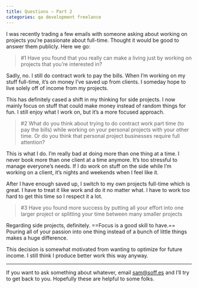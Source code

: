 ```yaml
---
title: Questions — Part 2
categories: qa development freelance
---
```


I was recently trading a few emails with someone asking about working on projects you’re passionate about full-time. Thought it would be good to answer them publicly. Here we go:

> #1 Have you found that you really can make a living just by working on projects that you’re interested in?

Sadly, no. I still do contract work to pay the bills. When I’m working on my stuff full-time, it’s on money I’ve saved up from clients. I someday hope to live solely off of income from my projects.

This has definitely cased a shift in my thinking for side projects. I now mainly focus on stuff that could make money instead of random things for fun. I still enjoy what I work on, but it’s a more focused approach.


> #2 What do you think about trying to do contract work part time (to pay the bills) while working on your personal projects with your other time.  Or do you think that personal project businesses require full attention?

This is what I do. I’m really bad at doing more than one thing at a time. I never book more than one client at a time anymore. It’s too stressful to manage everyone’s needs. If I do work on stuff on the side while I’m working on a client, it’s nights and weekends when I feel like it.

After I have enough saved up, I switch to my own projects full-time which is great. I have to treat it like work and do it no matter what. I have to work too hard to get this time so I respect it a lot.

> #3 Have you found more success by putting all your effort into one larger project or splitting your time between many smaller projects

Regarding side projects, definitely. ==Focus is a good skill to have.== Pouring all of your passion into one thing instead of a bunch of little things makes a huge difference.

This decision is somewhat motivated from wanting to optimize for future income. I still think I produce better work this way anyway.

---

If you want to ask something about whatever, email <sam@soff.es> and I’ll try to get back to you. Hopefully these are helpful to some folks.
